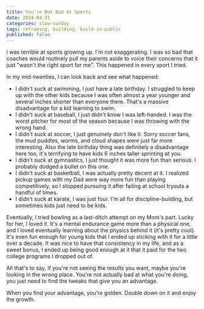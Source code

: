 ```yaml
---
title: You're Not Bad At Sports
date: 2024-04-21
categories: slow-sunday
tags: reframing, building, build-in-public
published: false 
---
```


I was terrible at sports growing up. I'm not exaggerating. I was so bad that coaches would routinely pull my parents aside to voice their concerns that it just "wasn't the right sport for me". This happened in every sport I tried.

In my mid-twenties, I can look back and see what happened:
- I didn't suck at swimming, I just have a late birthday. I struggled to keep up with the other kids because I was often almost a year younger and several inches shorter than everyone there. That's a massive disadvantage for a kid learning to swim.
- I didn't suck at baseball, I just didn't know I was left-handed. I was the worst pitcher for most of the season because I was throwing with the wrong hand.
- I didn't suck at soccer, I just genuinely don't like it. Sorry soccer fans, the mud puddles, worms, and cloud shapes were just far more interesting. Also the late birthday thing was definitely a disadvantage here too, it's terrifying to have kids 6 inches taller sprinting at you.
- I didn't suck at gymnastics, I just thought it was more fun than serious. I probably dodged a bullet on this one.
- I didn't suck at basketball, I was actually pretty decent at it. I realized pickup games with my Dad were way more fun than playing competitively, so I stopped pursuing it after failing at school tryouts a handful of times.
- I didn't suck at karate, I was just four. I'm all for discipline-building, but sometimes kids just need to be kids.

Eventually, I tried bowling as a last-ditch attempt on my Mom's part. Lucky for her, I loved it. It's a mental endurance game more than a physical one, and I loved eventually learning about the physics behind it (it's pretty cool). It's even fun enough for young kids that I ended up sticking with it for a little over a decade. It was nice to have that consistency in my life, and as a sweet bonus, I ended up being good enough at it that it paid for the two college programs I dropped out of.

All that's to say, if you're not seeing the results you want, maybe you're looking in the wrong place. You're not actually bad at what you're doing, you just need to find the tweaks that give you an advantage.

When you find your advantage, you're golden. Double down on it and enjoy the growth.
